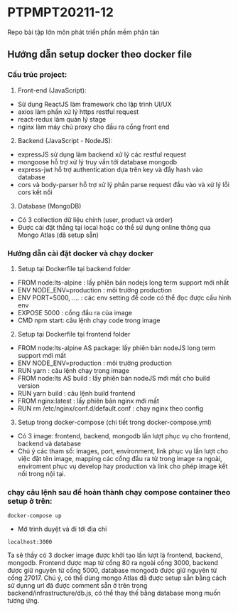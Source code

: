 # PTPMPT20211-12
Repo bài tập lớn môn phát triển phần mềm phân tán

## Hướng dẫn setup docker theo docker file
### Cấu trúc project:
  1. Front-end (JavaScript):
  - Sử dụng ReactJS làm framework cho lập trình UI/UX
  - axios làm phần xử lý https restful request
  - react-redux làm quản lý stage
  - nginx làm máy chủ proxy cho đầu ra cổng front end
  2. Backend (JavaScript - NodeJS):
  - expressJS sử dụng làm backend xử lý các restful request
  - mongoose hỗ trợ xử lý truy vấn tới database mongodb
  - express-jwt hỗ trợ authentication dựa trên key và đẩy hash vào database
  - cors và body-parser hỗ trợ xử lý phần parse request đầu vào và xử lý lỗi cors kết nối
  3. Database (MongoDB)
  - Có 3 collection dữ liệu chính (user, product và order)
  - Được cài đặt thẳng tại local hoặc có thể sử dụng online thông qua Mongo Atlas (đã setup sẵn)
  
### Hướng dẫn cài đặt docker và chạy docker
1. Setup tại Dockerfile tại backend folder
- FROM node:lts-alpine : lấy phiên bản nodejs long term support mới nhất
- ENV NODE_ENV=production : môi trường production
- ENV PORT=5000, .... : các env setting để code có thể đọc được cấu hình env
- EXPOSE 5000 : cổng đầu ra của image
- CMD npm start: câu lệnh chạy code trong image

2. Setup tại Dockerfile tại frontend folder
- FROM node:lts-alpine AS package: lấy phiên bản nodeJS long term support mới mất 
- ENV NODE_ENV=production : môi trường production
- RUN yarn : câu lệnh chạy trong image
- FROM node:lts AS build : lấy phiên bản nodeJS mới mất cho build version
- RUN yarn build : câu lệnh build frontend
- FROM nginx:latest : lấy phiên bản nginx mới mất
- RUN rm /etc/nginx/conf.d/default.conf : chạy nginx theo config

3. Setup trong docker-compose (chi tiết trong docker-compose.yml)
- Có 3 image: frontend, backend, mongodb lần lượt phục vụ cho frontend, backend và database
- Chú ý các tham số: images, port, environment, link phục vụ lần lượt cho việc đặt tên image, mapping các cổng đầu ra từ trong image ra ngoài, enviroment phục vụ develop hay production và link cho phép image kết nối trong nội tại.


### chạy câu lệnh sau để hoàn thành chạy compose container theo setup ở trên: 
```
docker-compose up
```
* Mở trình duyệt và đi tới địa chỉ 
```
localhost:3000
```

Ta sẽ thấy có 3 docker image được khởi tạo lần lượt là frontend, backend, mongodb. Frontend được map từ cổng 80 ra ngoài cổng 3000, backend được giữ nguyên từ cổng 5000, database mongodb được giữ nguyên từ cổng 27017. Chú ý, có thể dùng mongo Atlas đã được setup sẵn bằng cách sử dụnng url đã được comment sẵn ở trên trong backend/infrastructure/db.js, có thể thay thế bằng database mong muốn tương ứng.
